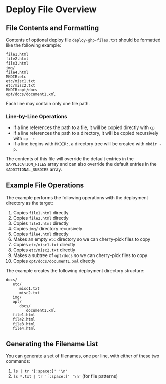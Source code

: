 # Deploy File Overview

## File Contents and Formatting

Contents of optional deploy file `deploy-ghp-files.txt` should be formatted like the following example:

```
file1.html
file2.html
file3.html
img/
file4.html
MKDIR:etc
etc/misc1.txt
etc/misc2.txt
MKDIR:opt/docs
opt/docs/document1.xml
```

Each line may contain only one file path.

### Line-by-Line Operations

* If a line references the path to a file, it will be copied directly with `cp`
* If a line references the path to a directory, it will be copied recursively with `cp -r`
* If a line begins with `MKDIR:`, a directory tree will be created with `mkdir -p`.

The contents of this file will override the default entries in the `$APPLICATION_FILES` array and can also override the default entries in the `$ADDITIONAL_SUBDIRS` array.

## Example File Operations

The example performs the following operations with the deployment directory as the target:
1. Copies `file1.html` directly
2. Copies `file2.html` directly
3. Copies `file3.html` directly
4. Copies `img/` directory recursively
5. Copies `file4.html` directly
6. Makes an empty `etc` directory so we can cherry-pick files to copy
7. Copies `etc/misc1.txt` directly
8. Copies `etc/misc2.txt` directly
9. Makes a subtree of `opt/docs` so we can cherry-pick files to copy
10. Copies `opt/docs/document1.xml` directly

The example creates the following deployment directory structure:

```
docs/
   etc/
      misc1.txt
      misc2.txt
   img/
   opt/
      docs/
         document1.xml
   file1.html
   file2.html
   file3.html
   file4.html
```

## Generating the Filename List

You can generate a set of filenames, one per line, with either of these two commands:
1. `ls | tr '[:space:]' '\n'`
2. `ls *.txt | tr '[:space:]' '\n'` (for file patterns)